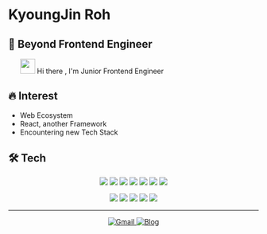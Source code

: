 <h1 align="left">KyoungJin Roh</h1>

 
<h2>🚀 Beyond Frontend Engineer</h2>
<ul><img src="https://user-images.githubusercontent.com/55469709/138402178-963c2166-30a1-4660-abb1-f236fedd00ae.gif"  width="30" height="30"/> Hi there 
, I'm Junior Frontend Engineer
</ul>



<h2>🔥 Interest</h3>
<ul>
<li>Web Ecosystem</li>  
<li>React, another Framework</li>
<li>Encountering new Tech Stack </li>  
</ul>
<h2>🛠 Tech</h1>
<p align="center">
<img src="https://img.shields.io/badge/React-61DAFB?style=flat-square&logo=React&logoColor=white"/></a>
<img src="https://img.shields.io/badge/Next.js-000000?style=flat-square&logo=Next.js&logoColor=white"/></a>
<img src="https://img.shields.io/badge/JavaScript-F7DF1E?style=flat-square&logo=Javascript&logoColor=black"/></a>
<img src="https://img.shields.io/badge/TypeScript-3178C6?style=flat-square&logo=Typescript&logoColor=white"/></a>
<img src="https://img.shields.io/badge/SCSS-CC6699?style=flat-square&logo=SASS&logoColor=white"/></a>
<img src="https://img.shields.io/badge/Styled-components-DB7093?style=flat-square&logo=Styled-components&logoColor=white"/></a>
<img src="https://img.shields.io/badge/Storybook-FF4785?style=flat-square&logo=Storybook&logoColor=white"/></a>
</p>

<p align="center">
<img src="https://img.shields.io/badge/MySQL-4479A1?style=flat-square&logo=MySQL&logoColor=white"/></a>
<img src="https://img.shields.io/badge/AmazonAws-232F3E?style=flat-square&logo=Amazon-Aws&logoColor=white"/></a>
<img src="https://img.shields.io/badge/Python-3776AB?style=flat-square&logo=Python&logoColor=white"/></a>
<img src="https://img.shields.io/badge/Java-007396?style=flat-square&logo=Java&logoColor=white"/></a>
<img src="https://img.shields.io/badge/C-00599C?style=flat-square&logo=C&logoColor=white"/></a>
</p>

----
<p align="center">
 <a href="https://mail.google.com/mail/?view=cm&amp;fs=1&amp;to=rudwls468@gmail.com" target="_blank">
<img alt="Gmail" src="https://img.shields.io/badge/Gmail-D14836?style=flat-square&logo=gmail&logoColor=white" />
</a>
<a href="https://velog.io/@kyoung-jnn" target="_blank"><img alt="Blog" src="https://img.shields.io/badge/Blog-FF5722?style=flat-square&logo=blogger&logoColor=white" ></a>
 </p>

